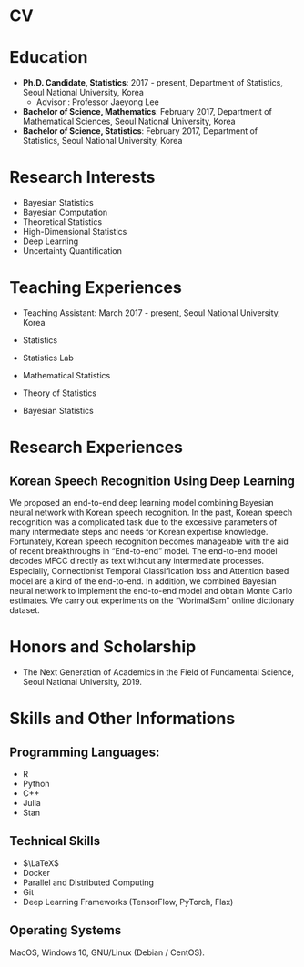 # CV


# Education 

* **Ph.D. Candidate, Statistics**: 2017 - present, Department of Statistics, Seoul National University, Korea
  * Advisor : Professor Jaeyong Lee
* **Bachelor of Science, Mathematics**: February 2017, Department of Mathematical Sciences, Seoul National University, Korea
* **Bachelor of Science, Statistics**: February 2017, Department of Statistics, Seoul National University, Korea

# Research Interests

* Bayesian Statistics 
* Bayesian Computation 
* Theoretical Statistics
* High-Dimensional Statistics
* Deep Learning
* Uncertainty Quantification

# Teaching Experiences

* Teaching Assistant: March 2017 - present, Seoul National University, Korea

* Statistics
* Statistics Lab
* Mathematical Statistics
* Theory of Statistics
* Bayesian Statistics

# Research Experiences

## Korean Speech Recognition Using Deep Learning

We proposed an end-to-end deep learning model combining Bayesian neural network with Korean speech recognition. In the past, Korean speech recognition was a complicated task due to the excessive parameters of many intermediate steps and needs for Korean expertise knowledge. Fortunately, Korean speech recognition becomes manageable with the aid of recent breakthroughs in “End-to-end” model. The end-to-end model decodes MFCC directly as text without any intermediate processes. Especially, Connectionist Temporal Classiﬁcation loss and Attention based model are a kind of the end-to-end. In addition, we combined Bayesian neural network to implement the end-to-end model and obtain Monte Carlo estimates. We carry out experiments on the “WorimalSam” online dictionary dataset.

<!-- ## Project Experiences -->

<!-- To be filled -->

# Honors and Scholarship

* The Next Generation of Academics in the Field of Fundamental Science, Seoul National University, 2019.

# Skills and Other Informations

## Programming Languages:

* R
* Python
* C++
* Julia
* Stan

## Technical Skills

* $\LaTeX$
* Docker
* Parallel and Distributed Computing
* Git
* Deep Learning Frameworks (TensorFlow, PyTorch, Flax)

## Operating Systems

MacOS, Windows 10, GNU/Linux (Debian / CentOS).

